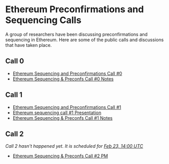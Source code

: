 # Ethereum Preconfirmations and Sequencing Calls
A group of researchers have been discussing preconfirmations and sequencing in Ethereum. Here are some of the public calls and discussions that have taken place.

## Call 0
* [Ethereum Sequencing and Preconfirmations Call #0](https://www.youtube.com/watch?v=8xFVC9T9LR4)
* [Ethereum Sequencing & Preconfs Call #0 Notes](https://github.com/ethereum/pm/issues/955)

## Call 1
* [Ethereum Sequencing and Preconfirmations Call #1](https://www.youtube.com/watch?v=2IK136vz-PM)
* [Ethereum sequencing call #1 Presentation](https://docs.google.com/presentation/d/1v429N4jdikMIWWkcVwfjMlV2LlOXSawFCMKoBnZVDNU/edit#slide=id.p)
* [Ethereum Sequencing & Preconfs Call #1 Notes](https://github.com/ethereum/pm/issues/956)

## Call 2
*Call 2 hasn't happened yet. It is scheduled for [Feb 23, 14:00 UTC](https://savvytime.com/converter/utc-to-germany-berlin-united-kingdom-london-ny-new-york-city-ca-san-francisco-china-shanghai-japan-tokyo-australia-sydney/feb-23-2024/2-00pm)*

* [Ethereum Sequencing & Preconfs Call #2 PM](https://github.com/ethereum/pm/issues/963)